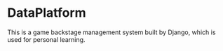 # DataPlatform
This is a game backstage management system built by Django, which is used for personal learning.
